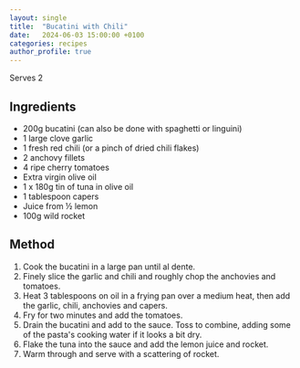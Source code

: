```yaml
---
layout: single
title:  "Bucatini with Chili"
date:   2024-06-03 15:00:00 +0100
categories: recipes
author_profile: true
---
```

Serves 2
## Ingredients
* 200g bucatini (can also be done with spaghetti or linguini)
* 1 large clove garlic
* 1 fresh red chili (or a pinch of dried chili flakes)
* 2 anchovy fillets
* 4 ripe cherry tomatoes
* Extra virgin olive oil
* 1 x 180g tin of tuna in olive oil
* 1 tablespoon capers
* Juice from ½ lemon
* 100g wild rocket

## Method
1.  Cook the bucatini in a large pan until al dente.
2.  Finely slice the garlic and chili and roughly chop the anchovies and tomatoes.
3.  Heat 3 tablespoons on oil in a frying pan over a medium heat, then add the garlic, chili, anchovies and capers.
4.  Fry for two minutes and add the tomatoes.
5.  Drain the bucatini and add to the sauce. Toss to combine, adding some of the pasta's cooking water if it looks a bit dry.
6.  Flake the tuna into the sauce and add the lemon juice and rocket.
7.  Warm through and serve with a scattering of rocket.